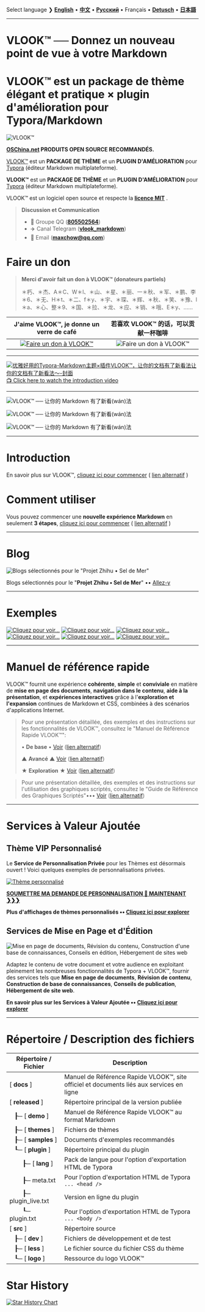 Select language ❯ [**English**](README-en.md) • [**中文**](README.md)  • [**Русский**](README-ru.md) • Français • [**Detusch**](README-de.md) • [**日本語**](README-ja.md)

---

# VLOOK™ ── Donnez un nouveau point de vue à votre Markdown



# VLOOK™ est un package de thème élégant et pratique × plugin d'amélioration pour Typora/Markdown



![VLOOK™](https://vlook-doc.pages.dev/pic/vlook-mark-light.svg)

**[OSChina.net](https://www.oschina.net/p/vlook) PRODUITS OPEN SOURCE RECOMMANDÉS.**



[VLOOK™](https://github.com/MadMaxChow/VLOOK) est un **PACKAGE DE THÈME** et un **PLUGIN D'AMÉLIORATION** pour [Typora](https://www.typora.io) (éditeur Markdown multiplateforme).

**VLOOK™** est un **PACKAGE DE THÈME** et un **PLUGIN D'AMÉLIORATION** pour [Typora](https://www.typora.io) (éditeur Markdown multiplateforme).



VLOOK™ est un logiciel open source et respecte la **[licence MIT](#许可协议)** .



> **Discussion et Communication**
>
> - 💬 Groupe QQ ([**805502564**](https://qm.qq.com/cgi-bin/qm/qr?k=oB8wpFG_4SEMf1CL9qVy-jMw0CMfSwff&jump_from=webapi&))
> - ✈️ Canal Telegram ([**vlook_markdown**](https://t.me/vlook_markdown "Rejoindre le canal Telegram")) 
> - 📨 Email (**maxchow@qq.com**)

# Faire un don

> **Merci d'avoir fait un don à VLOOK™ (donateurs partiels)**
>
> ＊朽、＊杰、A＊C、W＊l、＊山、＊星、＊丽、一＊秋、＊军、＊鹏、李＊6、＊无、H＊t、＊二、f＊y、＊宇、＊琛、＊辉、＊秋、＊笑、＊豫、l＊a、＊心、整＊9、＊国、＊拉、＊龙、＊应、＊销、＊哦、E＊y、……

| **J'aime VLOOK™, je donne un verre de café** |         **若喜欢 VLOOK™ 的话，可以贡献一杯咖啡**         |
| :----------------------------------------------------------: | :----------------------------------------------------------: |
| [![Faire un don à VLOOK™](https://vlook-doc.pages.dev/pic/donate-paypal-light.png?darksrc=donate-paypal-dark.png&srcset=@2x&darksrcset=@2x#logo)](https://paypal.me/madmaxchow) | ![Faire un don à VLOOK™](https://vlook-doc.pages.dev/pic/donate-wechat-light.png?darksrc=donate-wechat-dark.png&srcset=@2x&darksrcset=@2x#logo) |

---

[![优雅好用的Typora-Markdown主题×插件VLOOK™，让你的文档有了新看法让你的文档有了新看法～-封面](https://github.com/user-attachments/assets/08b0386e-bdaf-4aa4-a4dc-a04dd800ed11)<br>📺 Click here to watch the introduction video](https://www.bilibili.com/video/BV1miDpY5ERh/?vd_source=ecc3f6f8f7d9fbfaa5745863cf7d6250)

---

![VLOOK™ ── 让你的 Markdown 有了新看(wán)法](https://vlook-doc.pages.dev/pic/vlook-screenshot-b01.png)

![VLOOK™ ── 让你的 Markdown 有了新看(wán)法](https://vlook-doc.pages.dev/pic/vlook-screenshot-b02.png)

![VLOOK™ ── 让你的 Markdown 有了新看(wán)法](https://vlook-doc.pages.dev/pic/vlook-screenshot-b03.png)


---

# Introduction

En savoir plus sur VLOOK™, [cliquez ici pour commencer](https://madmaxchow.github.io/VLOOK/index-en.html) ( [lien alternatif](https://vlook-doc.pages.dev/index-en.html) )

# Comment utiliser

Vous pouvez commencer une **nouvelle expérience Markdown** en seulement **3 étapes**, [cliquez ici pour commencer](https://madmaxchow.github.io/VLOOK/index-en.html#how-to-use) ( [lien alternatif](https://vlook-doc.pages.dev/index-en.html#how-to-use) )

---

# Blog

![Blogs sélectionnés pour le "Projet Zhihu • Sel de Mer"](https://vlook-doc.pages.dev/pic/3rd-haiyan.png#logo#border)

Blogs sélectionnés pour le "**Projet Zhihu • Sel de Mer**" •• [Allez-y](https://www.zhihu.com/people/maxchow/posts)

---

# Exemples

[![Cliquez pour voir...](https://vlook-doc.pages.dev/pic/sample-a-api_spec-en.png?srcset=@2x#card#border)](sample-a-api_spec.html?ws=off)    [![Cliquez pour voir...](https://vlook-doc.pages.dev/pic/sample-a-to_do-en.png?srcset=@2x#card#border)](sample-a-to_do.html?ws=off)    [![Cliquez pour voir...](https://vlook-doc.pages.dev/pic/sample-a-img_text-en.png?srcset=@2x#card#border)](sample-a-img_text.html?ws=off)    [![Cliquez pour voir...](https://vlook-doc.pages.dev/pic/sample-a-board-en.png?srcset=@2x#card#border)](sample-a-routes.html?ws=off)    [![Cliquez pour voir...](https://vlook-doc.pages.dev/pic/sample-a-quiz-en.png?srcset=@2x#card#border)](sample-a-board.html?ws=off)    [![Cliquez pour voir...](https://vlook-doc.pages.dev/pic/sample-a-routes-en.png?srcset=@2x#card#border)](sample-a-quiz.html?ws=off)

---

# Manuel de référence rapide

VLOOK™ fournit une expérience **cohérente**, **simple** et **conviviale** en matière de **mise en page des documents**, **navigation dans le contenu**, **aide à la présentation**, et **expériences interactives** grâce à l'**exploration et l'expansion** continues de Markdown et CSS, combinées à des scénarios d'applications Internet.

> Pour une présentation détaillée, des exemples et des instructions sur les fonctionnalités de VLOOK™, consultez le "Manuel de Référence Rapide VLOOK™":
>
> • **De base** • [Voir](https://madmaxchow.github.io/VLOOK/guide.html) ([lien alternatif](https://vlook-doc.pages.dev/guide.html))
>
> ▲ **Avancé** ▲ [Voir](https://madmaxchow.github.io/VLOOK/guide2.html) ([lien alternatif](https://vlook-doc.pages.dev/guide2.html))
>
> ★ **Exploration** ★ [Voir](https://madmaxchow.github.io/VLOOK/guide3.html) ([lien alternatif](https://vlook-doc.pages.dev/guide3.html))

> Pour une présentation détaillée, des exemples et des instructions sur l'utilisation des graphiques scriptés, consultez le "Guide de Référence des Graphiques Scriptés"••• [Voir](https://madmaxchow.github.io/VLOOK/chart.html) ([lien alternatif](https://vlook-doc.pages.dev/chart.html))

---

# Services à Valeur Ajoutée

## Thème VIP Personnalisé

Le **Service de Personnalisation Privée** pour les Thèmes est désormais ouvert ! Voici quelques exemples de personnalisations privées.

[![Thème personnalisé](https://vlook-doc.pages.dev/pic/vlook-theme-vip-demo.png)](https://madmaxchow.github.io/VLOOK/vip.html)



**[SOUMETTRE MA DEMANDE DE PERSONNALISATION 🎁 MAINTENANT ❯❯❯](https://wj.qq.com/s2/14818521/bd33/)**

**Plus d'affichages de thèmes personnalisés •• [Cliquez ici pour explorer](https://madmaxchow.github.io/VLOOK/vip.html)**

## Services de Mise en Page et d'Édition

![Mise en page de documents, Révision du contenu, Construction d'une base de connaissances, Conseils en édition, Hébergement de sites web](https://vlook-doc.pages.dev/pic/vlook-te-en@2x.png)

Adaptez le contenu de votre document et votre audience en exploitant pleinement les nombreuses fonctionnalités de Typora + VLOOK™, fournir des services tels que **Mise en page de documents**, **Révision de contenu**, **Construction de base de connaissances**, **Conseils de publication**, **Hébergement de site web**.



**En savoir plus sur les Services à Valeur Ajoutée •• [Cliquez ici pour explorer](https://madmaxchow.github.io/VLOOK/vip.html)**

---

# Répertoire / Description des fichiers

| Répertoire / Fichier | Description              |
| ---------- | ---------------------------- |
| [ **docs** ] | Manuel de Référence Rapide VLOOK™, site officiel et documents liés aux services en ligne |
| [ **released** ] | Répertoire principal de la version publiée                        |
| &nbsp;&nbsp;&nbsp;┠─ [ **demo** ] | Manuel de Référence Rapide VLOOK™ au format Markdown |
| &nbsp;&nbsp;&nbsp;┠─ [ **themes** ] | Fichiers de thèmes                                           |
| &nbsp;&nbsp;&nbsp;┠─ [ **samples** ] | Documents d'exemples recommandés |
| &nbsp;&nbsp;&nbsp;┖─ [ **plugin** ] | Répertoire principal du plugin                                        |
| &nbsp;&nbsp;&nbsp;&nbsp;&nbsp;&nbsp;&nbsp;&nbsp;┠─ [ **lang** ] | Pack de langue pour l'option d'exportation HTML de Typora |
| &nbsp;&nbsp;&nbsp;&nbsp;&nbsp;&nbsp;&nbsp;&nbsp;┠─ meta.txt | Pour l'option d'exportation HTML de Typora `... <head />` |
| &nbsp;&nbsp;&nbsp;&nbsp;&nbsp;&nbsp;&nbsp;&nbsp;┠─ plugin_live.txt | Version en ligne du plugin                                    |
| &nbsp;&nbsp;&nbsp;&nbsp;&nbsp;&nbsp;&nbsp;&nbsp;┖─ plugin.txt | Pour l'option d'exportation HTML de Typora `... <body />` |
| [ **src** ] | Répertoire source                                             |
| &nbsp;&nbsp;&nbsp;┠─ [ **dev** ] | Fichiers de développement et de test                                       |
| &nbsp;&nbsp;&nbsp;┠─ [ **less** ] | Le fichier source du fichier CSS du thème                        |
| &nbsp;&nbsp;&nbsp;┖─ [ **logo** ] | Ressource du logo VLOOK™ |

# Star History

[![Star History Chart](https://api.star-history.com/svg?repos=MadMaxChow/VLOOK&type=Date)](https://star-history.com/#MadMaxChow/VLOOK&Date)
